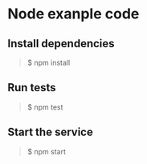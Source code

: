 # Node exanple code

## Install dependencies

> $ npm install

## Run tests

> $ npm test

## Start the service

> $ npm start
